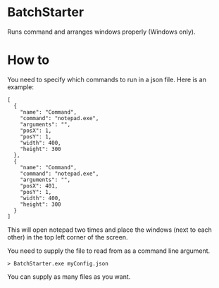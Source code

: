 # BatchStarter
Runs command and arranges windows properly (Windows only).

# How to
You need to specify which commands to run in a json file. Here is an example:
```
[
  {
    "name": "Command",
    "command": "notepad.exe",
    "arguments": "",
    "posX": 1,
    "posY": 1,
    "width": 400,
    "height": 300
  },
  {
    "name": "Command",
    "command": "notepad.exe",
    "arguments": "",
    "posX": 401,
    "posY": 1,
    "width": 400,
    "height": 300
  }
]
```
This will open notepad two times and place the windows (next to each other) in the top left corner of the screen.

You need to supply the file to read from as a command line argument.
```
> BatchStarter.exe myConfig.json
```
You can supply as many files as you want.
